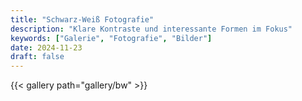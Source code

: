 ```yaml
---
title: "Schwarz-Weiß Fotografie"
description: "Klare Kontraste und interessante Formen im Fokus"
keywords: ["Galerie", "Fotografie", "Bilder"]
date: 2024-11-23
draft: false
---
```



{{< gallery path="gallery/bw" >}}